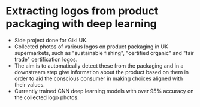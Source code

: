 # Extracting logos from product packaging with deep learning
- Side project done for Giki UK. 
- Collected photos of various logos on product packaging in UK supermarkets, such as "sustainable fishing", "certified organic" and "fair trade" certification logos. 
- The aim is to automatically detect these from the packaging and in a downstream step give information about the product based on them in order to aid the conscious consumer in making choices aligned with their values. 
- Currently trained CNN deep learning models with over 95% accuracy on the collected logo photos. 
